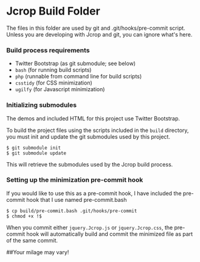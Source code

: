 Jcrop Build Folder
=================

The files in this folder are used by git and .git/hooks/pre-commit script.
Unless you are developing with Jcrop and git, you can ignore what's here.

### Build process requirements

* Twitter Bootstrap (as git submodule; see below)
* `bash` (for running build scripts)
* `php` (runnable from command line for build scripts)
* `csstidy` (for CSS minimization)
* `ugilfy` (for Javascript minimization)

### Initializing submodules

The demos and included HTML for this project use Twitter Bootstrap.

To build the project files using the scripts included in the `build`
directory, you must init and update the git submodules used by this project.

    $ git submodule init
    $ git submodule update

This will retrieve the submodules used by the Jcrop build process.

### Setting up the minimization pre-commit hook

If you would like to use this as a pre-commit hook, I have included the
pre-commit hook that I use named pre-commit.bash

    $ cp build/pre-commit.bash .git/hooks/pre-commit
    $ chmod +x !$

When you commit either `jquery.Jcrop.js` or `jquery.Jcrop.css`, the pre-commit
hook will automatically build and commit the minimized file as part of the same
commit.

##Your milage may vary!
